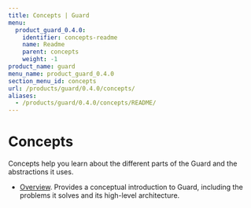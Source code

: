 ```yaml
---
title: Concepts | Guard
menu:
  product_guard_0.4.0:
    identifier: concepts-readme
    name: Readme
    parent: concepts
    weight: -1
product_name: guard
menu_name: product_guard_0.4.0
section_menu_id: concepts
url: /products/guard/0.4.0/concepts/
aliases:
  - /products/guard/0.4.0/concepts/README/
---
```


# Concepts

Concepts help you learn about the different parts of the Guard and the abstractions it uses.

- [Overview](/docs/concepts/overview.md). Provides a conceptual introduction to Guard, including the problems it solves and its high-level architecture.
